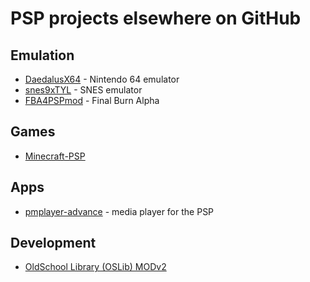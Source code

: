 # PSP projects elsewhere on GitHub

## Emulation

- [DaedalusX64](https://github.com/DaedalusX64/daedalus) - Nintendo 64 emulator
- [snes9xTYL](https://github.com/esmjanus/snes9xTYL) - SNES emulator
- [FBA4PSPmod](https://github.com/rereprep/FBA4PSPmod) - Final Burn Alpha

## Games

- [Minecraft-PSP](https://github.com/Woolio/Minecraft-PSP)

## Apps

- [pmplayer-advance](https://github.com/ErikPshat/pmplayer-advance) - media player for the PSP

## Development

- [OldSchool Library (OSLib) MODv2](https://github.com/dogo/oslibmodv2)
